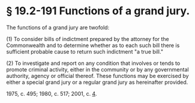 # § 19.2-191 Functions of a grand jury.

<p>The functions of a grand jury are twofold:</p><p>(1) To consider bills of indictment prepared by the attorney for the Commonwealth and to determine whether as to each such bill there is sufficient probable cause to return such indictment "a true bill."</p><p>(2) To investigate and report on any condition that involves or tends to promote criminal activity, either in the community or by any governmental authority, agency or official thereof. These functions may be exercised by either a special grand jury or a regular grand jury as hereinafter provided.</p><p>1975, c. 495; 1980, c. 517; 2001, c. <a href='http://lis.virginia.gov/cgi-bin/legp604.exe?011+ful+CHAP0004'>4</a>.</p>